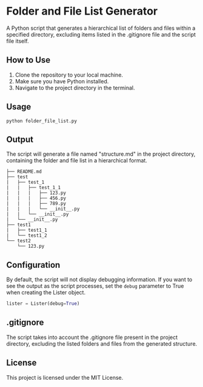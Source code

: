 # Folder and File List Generator

A Python script that generates a hierarchical list of folders and files within a specified directory, excluding items
listed in the .gitignore file and the script file itself.

## How to Use

1. Clone the repository to your local machine.
2. Make sure you have Python installed.
3. Navigate to the project directory in the terminal.

## Usage

```shell
python folder_file_list.py
```

## Output

The script will generate a file named "structure.md" in the project directory, containing the folder and file list in a
hierarchical format.

```
├── README.md
├── test
|	├── test_1
|	|	├── test_1_1
|	|	|	├── 123.py
|	|	|	├── 456.py
|	|	|	├── 789.py
|	|	|	└── __init__.py
|	|	└── __init__.py
|	└── __init__.py
├── test1
|	├── test1_1
|	└── test1_2
└── test2
	└── 123.py
```

## Configuration

By default, the script will not display debugging information. If you want to see the output as the script processes,
set the `debug` parameter to True when creating the Lister object.

```python
lister = Lister(debug=True)
```

## .gitignore

The script takes into account the .gitignore file present in the project directory, excluding the listed folders and
files from the generated structure.

## License

This project is licensed under the MIT License.